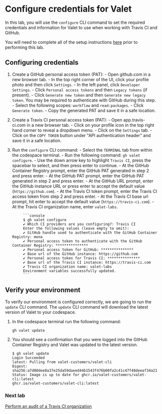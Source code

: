 # Configure credentials for Valet

In this lab, you will use the `configure` CLI command to set the required credentials and information for Valet to use when working with Travis CI and GitHub.

You will need to complete all of the setup instructions [here](./readme.md#configure-your-codespace) prior to performing this lab.

## Configuring credentials

1. Create a GitHub personal access token (PAT):
        - Open github.com in a new browser tab.
        - In the top right corner of the UI, click your profile photo and then click `Settings`.
        - In the left panel, click `Developer Settings`.
        - Click `Personal access tokens` and then `Legacy tokens` (if present).
        - Click `Generate new token` and then `Generate new legacy token`. You may be required to authenticate with GitHub during this step.
        - Select the following scopes: `workflow` and `read:packages`.
        - Click `Generate token`.
        - Copy the generated PAT and save it in a safe location.

3. Create a Travis CI personal access token (PAT):
        - Open app.travis-ci.com in a new browser tab.
        - Click on your profile icon in the top right hand corner to reveal a dropdown menu.
        - Click on the `Settings` tab.
        - Click on the `COPY TOKEN` button under "API authentication header" and save it in a safe location.

2. Run the `configure` CLI command:
        - Select the `TERMINAL` tab from within the codespace terminal.
        - Run the following command: `gh valet configure`.
        - Use the down arrow key to highlight `Travis CI`, press the spacebar to select, and then press enter to continue.
        - At the GitHub Container Registry prompt, enter the GitHub PAT generated in step 2 and press enter.
        - At the GitHub PAT prompt, enter the GitHub PAT generated in step 2 and press enter.
        - At the GitHub URL prompt, enter the GitHub instance URL or press enter to accept the default value (`https://github.com`).
        - At the Travis CI token prompt, enter the Travis CI access token from step 2 and press enter.
        - At the Travis CI base url prompt, hit enter to accept the default value (`https://travis-ci.com`).
        - At the Travis CI organization name, enter `valet-labs`.

            ```console
            $ gh valet configure
            ✔ Which CI providers are you configuring?: Travis CI
            Enter the following values (leave empty to omit):
            ✔ GitHub handle used to authenticate with the GitHub Container Registry: mona
            ✔ Personal access token to authenticate with the GitHub Container Registry: ***************
            ✔ Personal access token for GitHub: ***************
            ✔ Base url of the GitHub instance: https://github.com
            ✔ Personal access token for Travis CI: ***************
            ✔ Base url of the Travis CI instance: https://travis-ci.com
            ✔ Travis CI organization name: valet-labs
            Environment variables successfully updated.
            ```

## Verify your environment

To verify our environment is configured correctly, we are going to run the `update` CLI command. The `update` CLI command will download the latest version of Valet to your codespace.

1. In the codespace terminal run the following command:

   ```bash
   gh valet update
   ```

2. You should see a confirmation that you were logged into the GitHub Container Registry and Valet was updated to the latest version.

   ```console
   $ gh valet update
   Login Succeeded
   latest: Pulling from valet-customers/valet-cli
   Digest: sha256:a7d00dee8a37e25da59daeed44b1543f476b00fa2c41c47f48deeaf34a215bbb
   Status: Image is up to date for ghcr.io/valet-customers/valet-cli:latest
   ghcr.io/valet-customers/valet-cli:latest
   ```

### Next lab

[Perform an audit of a Travis CI organization](./2-audit.md)
